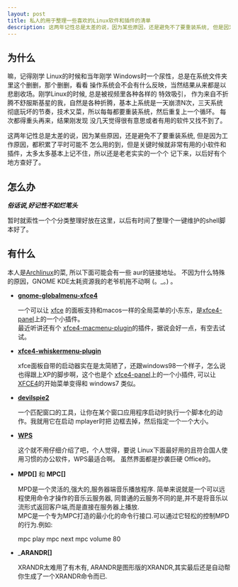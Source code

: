 ```yaml
---
layout: post
title: 私人的用于整理一些喜欢的Linux软件和插件的清单
description: 这两年记性总是太差的说，因为某些原因，还是避免不了要重装系统, 但是因为工作原因，都积累了平时可能不怎么用的到，但是关键时候就非常有用的小软件和插件，太多太多基本上记不住，所以还是老老实实的一个个记下来，以后好有个地方查好了。
---
```


为什么
------
嘛，记得刚学 Linux的时候和当年刚学 Windows时一个尿性，总是在系统文件夹里这个删删，那个删删，看看
操作系统会不会有什么反映，当然结果从来都是以悲剧收场。刚学Linux的时候, 总是被视频里各种各样的
特效吸引， 作为来自不折腾不舒服斯基星的我，自然是各种折腾，基本上系统是一天崩溃N次，三天系统
彻底玩坏的节奏，技术又菜，所以每每都要重装系统，然后重复上一个循环。 每次都得重头再来，结果刚发现
没几天觉得很有意思或者有用的软件又找不到了。

这两年记性总是太差的说，因为某些原因，还是避免不了要重装系统, 但是因为工作原因，都积累了平时可能不
怎么用的到，但是关键时候就非常有用的小软件和插件，太多太多基本上记不住，所以还是老老实实的一个个
记下来，以后好有个地方查好了。

怎么办
------
***俗话说,好记性不如烂笔头***

暂时就索性一个个分类整理好放在这里，以后有时间了整理个一键维护的shell脚本好了。

有什么
------
本人是[Archlinux][]的菜, 所以下面可能会有一些 aur的链接地址。
不因为什么特殊的原因，GNOME KDE太耗资源我的老爷机拖不动啊 (。_。)  。

+ __[gnome-globalmenu-xfce4][]__
  
  一个可以让 [xfce][xfce4] 的面板支持和macos一样的全局菜单的小东东，是[xfce4-panel][xfce4]上的一个小插件。  
  最近听讲还有个 [xfce4-macmenu-plugin][]的插件，据说会好一点，有空去试试。

+ __[xfce4-whiskermenu-plugin][]__

  xfce面板自带的启动器实在是太简陋了，还跟windows98一个样子，怎么说也得跟上XP的脚步啊，这个也是个
  [xfce4-panel][xfce4]上的一个小插件, 可以让 [XFCE4][xfce4]的开始菜单变得和 windows7 类似。

+ __[devilspie2][]__

  一个匹配窗口的工具，让你在某个窗口应用程序启动时执行一个脚本化的动作。我就用它在启动 mplayer时把
  边框去掉，然后指定一个一个大小。

+ __[WPS][]__

  这个就不用仔细介绍了吧，个人觉得，要说 Linux下面最好用的且符合国人使用习惯的办公软件，WPS最适合啊。
  虽然界面都是抄袭巨硬 Office的。

+ __MPD[]__ 和 __MPC[]__

  MPD是一个灵活的,强大的,服务器端音乐播放程序. 简单来说就是一个可以远程使用命令才操作的音乐云服务器,
  同普通的云服务不同的是,并不是将音乐以流形式返回客户端,而是直接在服务器上播放.  
  MPC是一个专为MPC打造的最小化的命令行接口.可以通过它轻松的控制MPD的行为.例如:
    
    mpc play
    mpc next
    mpc volume 80

+ ___ARANDR[]__
 
  XRANDR太难用了有木有, ARANDR是图形版的XRANDR,其实最后还是自动帮你生成了一个XRANDR命令而已.


[archlinux]: http://www.archlinux.org/ "Archlinux"
[xfce4]: http://www.xfce.org/ "XFCE4"
[gnome-globalmenu-xfce4]: http://code.google.com/p/gnome2-globalmenu/ "XFCE4 panel globalmenu"
[xfce4-macmenu-plugin]: https://aur.archlinux.org/packages/xfce4-macmenu-plugin
[xfce4-whiskermenu-plugin]: http://gottcode.org/xfce4-whiskermenu-plugin/ "XFCE4 start"
[devilspie2]: http://www.gusnan.se/devilspie2/ "devilspie2"
[WPS]: http://www.wps.com/ "WPS"
[MPD]: http://www.musicpd.org/ "mpd"
[MPC]: http://www.musicpd.org/clients/mpc/ "mpc"
